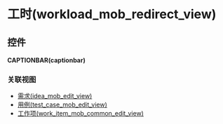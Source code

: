 # 工时(workload_mob_redirect_view)  <!-- {docsify-ignore-all} -->



## 控件
#### CAPTIONBAR(captionbar)


### 关联视图
  * [需求(idea_mob_edit_view)](app/view/idea_mob_edit_view)
  * [用例(test_case_mob_edit_view)](app/view/test_case_mob_edit_view)
  * [工作项(work_item_mob_common_edit_view)](app/view/work_item_mob_common_edit_view)

<script>
 const { createApp } = Vue
  createApp({
    data() {
      return {

      }
    }
  }).use(ElementPlus).mount('#app')
</script>
